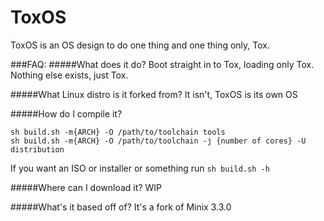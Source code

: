 ToxOS
=====

ToxOS is an OS design to do one thing and one thing only, Tox.

###FAQ:
#####What does it do?
Boot straight in to Tox, loading only Tox. Nothing else exists, just Tox.

#####What Linux distro is it forked from?
It isn't, ToxOS is its own OS

#####How do I compile it?
```
sh build.sh -m{ARCH} -O /path/to/toolchain tools
sh build.sh -m{ARCH} -O /path/to/toolchain -j {number of cores} -U distribution
```
If you want an ISO or installer or something run ``sh build.sh -h``

#####Where can I download it?
WIP

#####What's it based off of?
It's a fork of Minix 3.3.0
